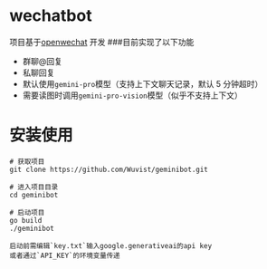 # wechatbot

项目基于[openwechat](https://github.com/eatmoreapple/openwechat)
开发 ###目前实现了以下功能

- 群聊@回复
- 私聊回复
- 默认使用`gemini-pro`模型（支持上下文聊天记录，默认 5 分钟超时）
- 需要读图时调用`gemini-pro-vision`模型（似乎不支持上下文）

# 安装使用

```
# 获取项目
git clone https://github.com/Wuvist/geminibot.git

# 进入项目目录
cd geminibot

# 启动项目
go build
./geminibot

启动前需编辑`key.txt`输入google.generativeai的api key
或者通过`API_KEY`的环境变量传递
```
